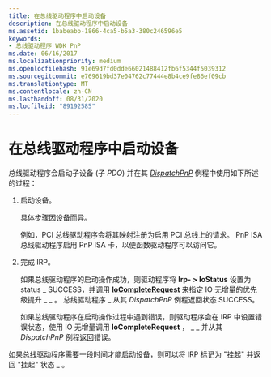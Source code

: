 ```yaml
---
title: 在总线驱动程序中启动设备
description: 在总线驱动程序中启动设备
ms.assetid: 1babeabb-1866-4ca5-b5a3-380c246596e5
keywords:
- 总线驱动程序 WDK PnP
ms.date: 06/16/2017
ms.localizationpriority: medium
ms.openlocfilehash: 91e69d7fd0dde66021488412fb6f5344f5039312
ms.sourcegitcommit: e769619bd37e04762c77444e8b4ce9fe86ef09cb
ms.translationtype: MT
ms.contentlocale: zh-CN
ms.lasthandoff: 08/31/2020
ms.locfileid: "89192585"
---
```

# <a name="starting-a-device-in-a-bus-driver"></a>在总线驱动程序中启动设备





总线驱动程序会启动子设备 (子 *PDO*) 并在其 [*DispatchPnP*](/windows-hardware/drivers/ddi/wdm/nc-wdm-driver_dispatch) 例程中使用如下所述的过程：

1.  启动设备。

    具体步骤因设备而异。

    例如，PCI 总线驱动程序会将其映射注册为启用 PCI 总线上的请求。 PnP ISA 总线驱动程序启用 PnP ISA 卡，以便函数驱动程序可以访问它。

2.  完成 IRP。

    如果总线驱动程序的启动操作成功，则驱动程序将 **Irp- &gt; IoStatus** 设置为 status \_ SUCCESS，并调用 [**IoCompleteRequest**](/windows-hardware/drivers/ddi/wdm/nf-wdm-iocompleterequest) 来指定 IO 无增量的优先级提升 \_ \_ 。 总线驱动程序 \_ 从其 *DispatchPnP* 例程返回状态 SUCCESS。

    如果总线驱动程序在启动操作过程中遇到错误，则驱动程序会在 IRP 中设置错误状态，使用 IO 无增量调用 **IoCompleteRequest** ， \_ \_ 并从其 *DispatchPnP* 例程返回错误。

如果总线驱动程序需要一段时间才能启动设备，则可以将 IRP 标记为 "挂起" 并返回 "挂起" 状态 \_ 。

 

